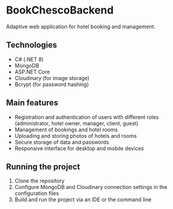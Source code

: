 # BookChescoBackend

Adaptive web application for hotel booking and management.

## Technologies
- C# (.NET 8)
- MongoDB
- ASP.NET Core
- Cloudinary (for image storage)
- Bcrypt (for password hashing)

## Main features
- Registration and authentication of users with different roles (administrator, hotel owner, manager, client, guest)
- Management of bookings and hotel rooms
- Uploading and storing photos of hotels and rooms
- Secure storage of data and passwords
- Responsive interface for desktop and mobile devices

## Running the project
1. Clone the repository  
2. Configure MongoDB and Cloudinary connection settings in the configuration files  
3. Build and run the project via an IDE or the command line
